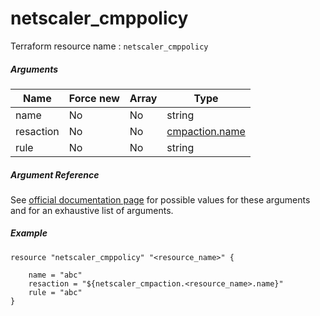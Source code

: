 # netscaler_cmppolicy

Terraform resource name : ```netscaler_cmppolicy```

##### Arguments

| Name | Force new | Array | Type |
|----|----|----|----|
|name|No|No|string|
|resaction|No|No|[cmpaction.name](/doc/resources/cmpaction.md)|
|rule|No|No|string|

##### Argument Reference

See [official documentation page](https://developer-docs.citrix.com/projects/netscaler-nitro-api/en/11.0/configuration/compression/cmppolicy/cmppolicy/) for possible values for these arguments and for an exhaustive list of arguments.

##### Example

```
resource "netscaler_cmppolicy" "<resource_name>" {

    name = "abc"
    resaction = "${netscaler_cmpaction.<resource_name>.name}"
    rule = "abc"
}
```

